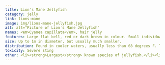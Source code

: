 ```yaml
---
title: Lion's Mane Jellyfish
category: jelly
link: lions-mane
image: img/lions-mane-jellyfish.jpg
alt: alt="Picture of Lion's Mane Jellyfish"
names: <em>Cyanea capillata</em>, hair jelly
features: Large flat bell, red or dark brown in colour. Small individuals can have a yellowish colour. Masses of many long tentacles.
size: Up to 1m in diameter, but usually much smaller.
distribution: Found in cooler waters, usually less than 68 degrees F. They may be found in the North Atlantic Ocean, including the Gulf of Maine and off the coasts of Europe, and in the Pacific Ocean.
toxicity: Severe sting
other: <li><strong>Largest</strong> known species of jellyfish.</li><li>The largest recorded specimen found had washed up on the shore of Massachusetts Bay in 1870, and had a bell (body) with a diameter of 7 feet 6 inches (2.29 m) and tentacles 120 feet (37 m) long.</li>
---
```

